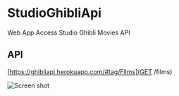 # StudioGhibliApi
Web App Access Studio Ghibli Movies API

## API 
[https://ghibliapi.herokuapp.com/#tag/Films](GET /films)

![Screen shot](hhttps://github.com/ssharizal/StudioGhibliApi/blob/master/studioGhibli.JPG)

